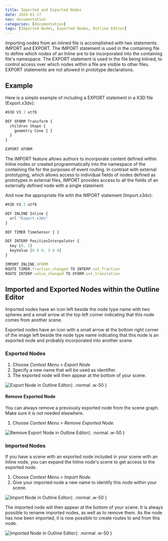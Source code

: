 ```yaml
---
title: Imported and Exported Nodes
date: 2024-01-17
nav: documentation
categories: [documentation]
tags: [Imported Nodes, Exported Nodes, Outline Editor]
---
```

Importing nodes from an inlined file is accomplished with two statements: IMPORT and EXPORT. The IMPORT statement is used in the containing file to define which nodes of an Inline are to be incorporated into the containing file's namespace. The EXPORT statement is used in the file being Inlined, to control access over which nodes within a file are visible to other files. EXPORT statements are not allowed in prototype declarations.

## Example

Here is a simple example of including a EXPORT statement in a X3D file (Export.x3dv):

```js
#X3D V3.3 utf8

DEF XFORM Transform {
  children Shape {
    geometry Cone { }
  }
}

EXPORT XFORM
```

The IMPORT feature allows authors to incorporate content defined within Inline nodes or created programmatically into the namespace of the containing file for the purposes of event routing. In contrast with external prototyping, which allows access to individual fields of nodes defined as prototypes in external files, IMPORT provides access to all the fields of an externally defined node with a single statement.

And now the appropriate file with the IMPORT statement (Import.x3dv):

```js
#X3D V3.3 utf8

DEF INLINE Inline {
  url "Export.x3dv"
}

DEF TIMER TimeSensor { }

DEF INTERP PositionInterpolator {
  key [0, 1]
  keyValue [0 0 0, 3 0 0]
}

IMPORT INLINE.XFORM
ROUTE TIMER.fraction_changed TO INTERP.set_fraction
ROUTE INTERP.value_changed TO XFORM.set_translation
```

## Imported and Exported Nodes within the Outline Editor

Imported nodes have an icon left beside the node type name with two spheres and a small arrow at the top left corner indicating that this node comes from another scene.

Exported nodes have an icon with a small arrow at the bottom right corner of the image left beside the node type name indicating that this node is an exported node and probably incorporated into another scene.

### Exported Nodes

1. Choose *Context Menu > Export Node*
2. Specify a new name that will be used as identifier.
3. The exported node will then appear at the bottom of your scene.

![Export Node in Outline Editor](/assets/img/documentation/export-node.png){: .normal .w-50 }

#### Remove Exported Node

You can always remove a previously exported node from the scene graph. Make sure it is not needed elsewhere.

1. Choose *Context Menu > Remove Exported Node.*

![Remove Export Node in Outline Editor](/assets/img/documentation/remove-export-node.png){: .normal .w-50 }

### Imported Nodes

If you have a scene with an exported node included in your scene with an Inline node, you can expand the Inline node's scene to get access to the exported node.

1. Choose *Context Menu > Import Node.*
2. Give your imported node a new name to identify this node within your scene.

![Import Node in Outline Editor](/assets/img/documentation/import-node.png){: .normal .w-50 }

The imported node will then appear at the bottom of your scene. It is always possible to rename imported nodes, as well as to remove them. As the node has now been imported, it is now possible to create routes to and from this node.

![Imported Node in Outline Editor](/assets/img/documentation/imported-node.png){: .normal .w-50 }
